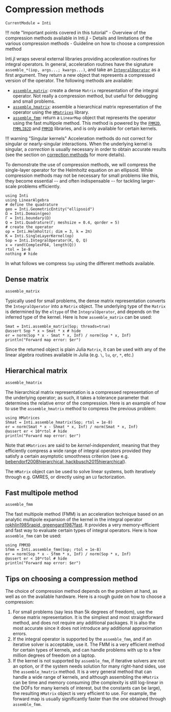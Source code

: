 # Compression methods

```@meta
CurrentModule = Inti
```

!!! note "Important points covered in this tutorial"
    - Overview of the compression methods available in Inti.jl
    - Details and limitations of the various compression methods
    - Guideline on how to choose a compression method

Inti.jl wraps several external libraries providing acceleration routines for
integral operators. In general, acceleration routines have the signature
`assemble_*(iop, args...; kwargs...)`, and take an [`IntegralOperator`](@ref) as
a first argument. They return a new object that represents a compressed version
of the operator. The following methods are available:

- [`assemble_matrix`](@ref): create a dense `Matrix` representation of the
  integral operator. Not really a compression method, but useful for debugging
  and small problems.
- [`assemble_hmatrix`](@ref): assemble a hierarchical matrix representation of
  the operator using the
  [`HMatrices`](https://github.com/IntegralEquations/HMatrices.jl) library.
- [`assemble_fmm`](@ref): return a `LinearMap` object that represents the
  operator using the fast multipole method. This method is powered by the
  [`FMM2D`](https://github.com/flatironinstitute/fmm2d/), [`FMMLIB2D`](https://github.com/zgimbutas/fmmlib2d) and
  [`FMM3D`](https://fmm3d.readthedocs.io) libraries, and is only available for
  certain kernels.

!!! warning "Singular kernels"
    Acceleration methods do not correct for singular or nearly-singular
    interactions. When the underlying kernel is singular, a *correction* is
    usually necessary in order to obtain accurate results (see the section on
    [correction methods](@ref "Correction methods") for more details).
  
To demonstrate the use of compression methods, we will compress the single-layer operator for the Helmholtz equation on an ellipsoid. While compression methods may not be necessary for small problems like this, they become essential -- and often indispensable -- for tackling larger-scale problems efficiently.

```@example compression
using Inti
using LinearAlgebra
# define the quadrature
geo = Inti.GeometricEntity("ellipsoid")
Ω = Inti.Domain(geo)
Γ = Inti.boundary(Ω)
Q = Inti.Quadrature(Γ; meshsize = 0.4, qorder = 5)
# create the operator
op = Inti.Helmholtz(; dim = 3, k = 2π)
K = Inti.SingleLayerKernel(op)
Sop = Inti.IntegralOperator(K, Q, Q)
x = rand(ComplexF64, length(Q))
rtol = 1e-8
nothing # hide
```

In what follows we compress `Sop` using the different methods available.

## Dense matrix

```@docs; canonical = false
assemble_matrix
```

Typically used for small problems, the dense matrix representation converts the
`IntegralOperator` into a `Matrix` object. The underlying type of the `Matrix`
is determined by the `eltype` of the `IntegralOperator`, and depends on the
inferred type of the kernel. Here is how `assemble_matrix` can be used:

```@example compression
Smat = Inti.assemble_matrix(Sop; threads=true)
@assert Sop * x ≈ Smat * x # hide
er = norm(Sop * x - Smat * x, Inf) / norm(Sop * x, Inf)
println("Forward map error: $er")
```

Since the returned object is plain Julia `Matrix`, it can be used with any of
the linear algebra routines available in Julia (e.g. `\`, `lu`, `qr`, `*`, etc.)

## Hierarchical matrix

```@docs; canonical = false
assemble_hmatrix
```

The hierarchical matrix representation is a compressed representation of the
underlying operator; as such, it takes a tolerance parameter that determines the
relative error of the compression. Here is an example of how to use the
`assemble_hmatrix` method to compress the previous problem:

```@example compression
using HMatrices
Shmat = Inti.assemble_hmatrix(Sop; rtol = 1e-8)
er = norm(Smat * x - Shmat * x, Inf) / norm(Smat * x, Inf)
@assert er < 10*rtol # hide
println("Forward map error: $er")
```

Note that `HMatrices` are said to be *kernel-independent*, meaning that they
efficiently compress a wide range of integral operators provided they satisfy a
certain asymptotic smoothness criterion (see e.g. [bebendorf2008hierarchical,
hackbusch2015hierarchical](@cite)).

The `HMatrix` object can be used to solve linear systems, both iteratively
through e.g. GMRES, or directly using an `LU` factorization.

## Fast multipole method

```@docs; canonical = false
assemble_fmm
```

The fast multipole method (FMM) is an acceleration technique based on an
analytic multipole expansion of the kernel in the integral operator
[rokhlin1985rapid, greengard1987fast](@cite). It provides a very
memory-efficient and fast way to evaluate certain types of integral operators.
Here is how `assemble_fmm` can be used:

```@example compression
using FMM3D
Sfmm = Inti.assemble_fmm(Sop; rtol = 1e-8)
er = norm(Sop * x - Sfmm * x, Inf) / norm(Sop * x, Inf)
@assert er < 10*rtol # hide
println("Forward map error: $er")
```

## Tips on choosing a compression method

The choice of compression method depends on the problem at hand, as well as on
the available hardware. Here is a rough guide on how to choose a compression:

1. For small problems (say less than 5k degrees of freedom), use the dense matrix
   representation. It is the simplest and most straightforward method, and does not require
   any additional packages. It is also the most accurate since it does not introduce any
   additional approximation errors.
2. If the integral operator is supported by the `assemble_fmm`, and if an iterative solver
   is acceptable, use it. The FMM is a very efficient method for certain types of kernels,
   and can handle problems with up to a few million degrees of freedom on a laptop.
3. If the kernel is not supported by `assemble_fmm`, if iterative solvers are not an option,
   or if the system needs solution for many right-hand sides, use the `assemble_hmatrix`
   method. It is a very general method that can handle a wide range of kernels, and although
   assembling the `HMatrix` can be time and memory consuming (the complexity is still
   log-linear in the DOFs for many kernels of interest, but the constants can be large), the
   resulting `HMatrix` object is very efficient to use. For example, the forward map is
   usually significantly faster than the one obtained through `assemble_fmm`.
